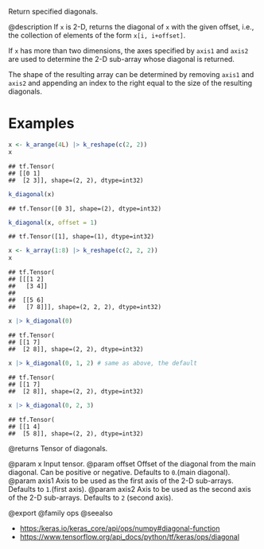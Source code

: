 Return specified diagonals.

@description
If `x` is 2-D, returns the diagonal of `x` with the given offset, i.e., the
collection of elements of the form `x[i, i+offset]`.

If `x` has more than two dimensions, the axes specified by `axis1`
and `axis2` are used to determine the 2-D sub-array whose diagonal
is returned.

The shape of the resulting array can be determined by removing `axis1`
and `axis2` and appending an index to the right equal to the size of
the resulting diagonals.

# Examples

```r
x <- k_arange(4L) |> k_reshape(c(2, 2))
x
```

```
## tf.Tensor(
## [[0 1]
##  [2 3]], shape=(2, 2), dtype=int32)
```

```r
k_diagonal(x)
```

```
## tf.Tensor([0 3], shape=(2), dtype=int32)
```

```r
k_diagonal(x, offset = 1)
```

```
## tf.Tensor([1], shape=(1), dtype=int32)
```

```r
x <- k_array(1:8) |> k_reshape(c(2, 2, 2))
x
```

```
## tf.Tensor(
## [[[1 2]
##   [3 4]]
##
##  [[5 6]
##   [7 8]]], shape=(2, 2, 2), dtype=int32)
```

```r
x |> k_diagonal(0)
```

```
## tf.Tensor(
## [[1 7]
##  [2 8]], shape=(2, 2), dtype=int32)
```

```r
x |> k_diagonal(0, 1, 2) # same as above, the default
```

```
## tf.Tensor(
## [[1 7]
##  [2 8]], shape=(2, 2), dtype=int32)
```

```r
x |> k_diagonal(0, 2, 3)
```

```
## tf.Tensor(
## [[1 4]
##  [5 8]], shape=(2, 2), dtype=int32)
```

@returns
Tensor of diagonals.

@param x Input tensor.
@param offset Offset of the diagonal from the main diagonal.
    Can be positive or negative. Defaults to `0`.(main diagonal).
@param axis1 Axis to be used as the first axis of the 2-D sub-arrays.
    Defaults to `1`.(first axis).
@param axis2 Axis to be used as the second axis of the 2-D sub-arrays.
    Defaults to `2` (second axis).

@export
@family ops
@seealso
+ <https:/keras.io/keras_core/api/ops/numpy#diagonal-function>
+ <https://www.tensorflow.org/api_docs/python/tf/keras/ops/diagonal>
